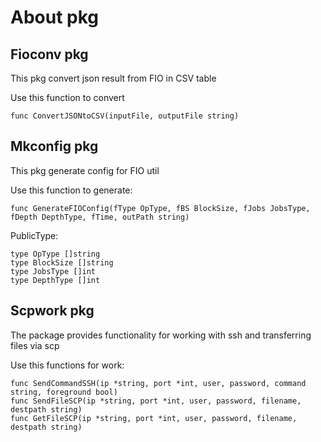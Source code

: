 # About pkg

## Fioconv pkg

This pkg convert json result from FIO in CSV table

Use this function to convert

```code
func ConvertJSONtoCSV(inputFile, outputFile string)
```

## Mkconfig pkg

This pkg generate config for FIO util

Use this function to generate:

```code
func GenerateFIOConfig(fType OpType, fBS BlockSize, fJobs JobsType, fDepth DepthType, fTime, outPath string)
```

PublicType:

```code
type OpType []string
type BlockSize []string
type JobsType []int
type DepthType []int
```

## Scpwork pkg

The package provides functionality for working with ssh and transferring files via scp

Use this functions for work:

```code
func SendCommandSSH(ip *string, port *int, user, password, command string, foreground bool)
func SendFileSCP(ip *string, port *int, user, password, filename, destpath string)
func GetFileSCP(ip *string, port *int, user, password, filename, destpath string)
```
